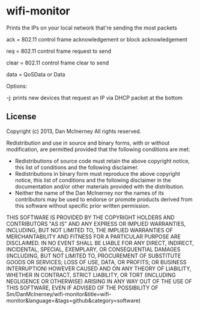 wifi-monitor
========

Prints the IPs on your local network that're sending the most packets

ack = 802.11 control frame acknowledgement or block acknowledgement

req = 802.11 control frame request to send

clear = 802.11 control frame clear to send

data = QoSData or Data

Options:

-j: prints new devices that request an IP via DHCP packet at the bottom



License
-------

Copyright (c) 2013, Dan McInerney
All rights reserved.

Redistribution and use in source and binary forms, with or without
modification, are permitted provided that the following conditions are met:
* Redistributions of source code must retain the above copyright notice, this list of conditions and the following disclaimer.
* Redistributions in binary form must reproduce the above copyright notice, this list of conditions and the following disclaimer in the documentation and/or other materials provided with the distribution.
* Neither the name of the Dan McInerney nor the names of its contributors may be used to endorse or promote products derived from this software without specific prior written permission.

THIS SOFTWARE IS PROVIDED BY THE COPYRIGHT HOLDERS AND CONTRIBUTORS "AS IS" AND
ANY EXPRESS OR IMPLIED WARRANTIES, INCLUDING, BUT NOT LIMITED TO, THE IMPLIED
WARRANTIES OF MERCHANTABILITY AND FITNESS FOR A PARTICULAR PURPOSE ARE
DISCLAIMED. IN NO EVENT SHALL <COPYRIGHT HOLDER> BE LIABLE FOR ANY
DIRECT, INDIRECT, INCIDENTAL, SPECIAL, EXEMPLARY, OR CONSEQUENTIAL DAMAGES
(INCLUDING, BUT NOT LIMITED TO, PROCUREMENT OF SUBSTITUTE GOODS OR SERVICES;
LOSS OF USE, DATA, OR PROFITS; OR BUSINESS INTERRUPTION) HOWEVER CAUSED AND
ON ANY THEORY OF LIABILITY, WHETHER IN CONTRACT, STRICT LIABILITY, OR TORT
(INCLUDING NEGLIGENCE OR OTHERWISE) ARISING IN ANY WAY OUT OF THE USE OF THIS
SOFTWARE, EVEN IF ADVISED OF THE POSSIBILITY OF Sm/DanMcInerney/wifi-monitor&title=wifi-monitor&language=&tags=github&category=software)